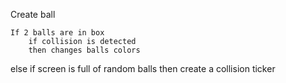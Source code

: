 Create ball

    If 2 balls are in box
        if collision is detected
        then changes balls colors
else
    if screen is full of random balls
        then create a collision ticker
        